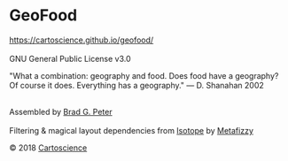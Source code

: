 # GeoFood

https://cartoscience.github.io/geofood/
<br><br>
GNU General Public License v3.0
<br>

"What a combination: geography and food. Does food have a geography? 
Of course it does. Everything has a geography." — D. Shanahan 2002

<br>
Assembled by <a target="_blank" rel="noopener noreferrer" href="http://bradpeter.com/">Brad G. Peter</a>
<br><br>
Filtering & magical layout dependencies from <a target="_blank" rel="noopener noreferrer" href="https://isotope.metafizzy.co/">Isotope</a> by <a target="_blank" rel="noopener noreferrer" href="https://metafizzy.co/">Metafizzy</a>

&copy; 2018 <a target="_blank" rel="noopener noreferrer" href="https://cartoscience.com">Cartoscience</a>
